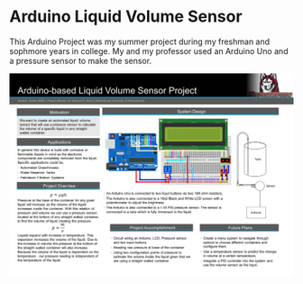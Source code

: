 # Arduino Liquid Volume Sensor
This Arduino Project was my summer project during my freshman and sophmore years in college. My and my professor used an Arduino Uno and a pressure sensor to make the sensor.

![Poster](https://github.com/MrPlumbum82/arduino_liquid_volume_sensor/blob/master/img/Arduino-based%20Liquid%20Volume%20Sensor%20Project%2040w%2032h.jpg)
